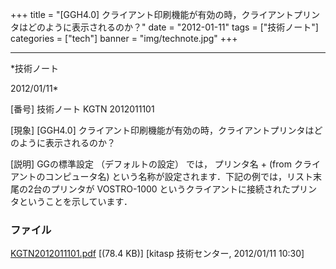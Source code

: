 ﻿+++
title = "[GGH4.0] クライアント印刷機能が有効の時，クライアントプリンタはどのように表示されるのか？"
date = "2012-01-11"
tags = ["技術ノート"]
categories = ["tech"]
banner = "img/technote.jpg"
+++

-----------------------------------------------------------------------------------------------------------------------------

*技術ノート

2012/01/11*


[番号]
技術ノート KGTN 2012011101

[現象]
[GGH4.0]
クライアント印刷機能が有効の時，クライアントプリンタはどのように表示されるのか？

[説明]
GGの標準設定 （デフォルトの設定） では， プリンタ名 + (from
クライアントのコンピュータ名)
という名称が設定されます．下記の例では，リスト末尾の2台のプリンタが
VOSTRO-1000
というクライアントに接続されたプリンタということを示しています．


### ファイル

 
 


[KGTN2012011101.pdf](http://techreport.kitasp.net/attachments/download/791/KGTN2012011101.pdf)
 [(78.4 KB)] [kitasp 技術センター, 2012/01/11
10:30]


 


 

